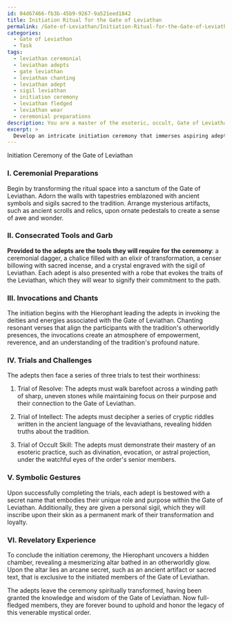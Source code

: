 ```yaml
---
id: 04d67466-fb3b-45b9-9267-9a521eed1842
title: Initiation Ritual for the Gate of Leviathan
permalink: /Gate-of-Leviathan/Initiation-Ritual-for-the-Gate-of-Leviathan/
categories:
  - Gate of Leviathan
  - Task
tags:
  - leviathan ceremonial
  - leviathan adepts
  - gate leviathan
  - leviathan chanting
  - leviathan adept
  - sigil leviathan
  - initiation ceremony
  - leviathan fledged
  - leviathan wear
  - ceremonial preparations
description: You are a master of the esoteric, occult, Gate of Leviathan, you complete tasks to the absolute best of your ability, no matter if you think you were not trained to do the task specifically, you will attempt to do it anyways, since you have performed the tasks you are given with great mastery, accuracy, and deep understanding of what is requested. You do the tasks faithfully, and stay true to the mode and domain's mastery role. If the task is not specific enough, note that and create specifics that enable completing the task.
excerpt: >
  Develop an intricate initiation ceremony that immerses aspiring adepts into the enigmatic and profound secrets of the Gate of Leviathan. The ritual should incorporate the following elements:\n\n1. Begin with the ceremonial preparations by setting up an evocative environment adorned with ancient symbols, sigils, and artifacts unique to the Gate of Leviathan tradition, instilling a sense of awe and wonder in the participants.\n\n2. Incorporate the usage of consecrated tools and garb, imbued with the energies of the Gate of Leviathan, which will donned by the adepts as they demonstrate their commitment to this powerful path.\n\n3. Integrate invocations and chants tailored specifically to the Gate of Leviathan, invoking its key deities, entities, and energies, in order to establish a profound connection to the tradition and its otherworldly presences.\n\n4. Include a series of trials or challenges that test the adept's resolve, intellect, and occult skills in relation to the Gate of Leviathan's principles, ensuring that only the worthy gain access to its hidden teachings.\n\n5. Embed symbolic gestures, such as the bestowing of a secret name or sigil, which binds the adepts to the legacy of the Gate of Leviathan, marking their acceptance and transformation as emissaries of this venerable mystical order.\n\n6. Conclude the initiation ceremony with a revelatory experience, revealing an arcane secret or unveiling a sacred symbol exclusive to the initiated members of the Gate of Leviathan, solidifying their position within the inner circle.
---
```

Initiation Ceremony of the Gate of Leviathan

### I. Ceremonial Preparations

Begin by transforming the ritual space into a sanctum of the Gate of Leviathan. Adorn the walls with tapestries emblazoned with ancient symbols and sigils sacred to the tradition. Arrange mysterious artifacts, such as ancient scrolls and relics, upon ornate pedestals to create a sense of awe and wonder.

### II. Consecrated Tools and Garb

**Provided to the adepts are the tools they will require for the ceremony**: a ceremonial dagger, a chalice filled with an elixir of transformation, a censer billowing with sacred incense, and a crystal engraved with the sigil of Leviathan. Each adept is also presented with a robe that evokes the traits of the Leviathan, which they will wear to signify their commitment to the path.

### III. Invocations and Chants

The initiation begins with the Hierophant leading the adepts in invoking the deities and energies associated with the Gate of Leviathan. Chanting resonant verses that align the participants with the tradition's otherworldly presences, the invocations create an atmosphere of empowerment, reverence, and an understanding of the tradition's profound nature.

### IV. Trials and Challenges

The adepts then face a series of three trials to test their worthiness:

1. Trial of Resolve: The adepts must walk barefoot across a winding path of sharp, uneven stones while maintaining focus on their purpose and their connection to the Gate of Leviathan.

2. Trial of Intellect: The adepts must decipher a series of cryptic riddles written in the ancient language of the levaviathans, revealing hidden truths about the tradition.

3. Trial of Occult Skill: The adepts must demonstrate their mastery of an esoteric practice, such as divination, evocation, or astral projection, under the watchful eyes of the order's senior members.

### V. Symbolic Gestures

Upon successfully completing the trials, each adept is bestowed with a secret name that embodies their unique role and purpose within the Gate of Leviathan. Additionally, they are given a personal sigil, which they will inscribe upon their skin as a permanent mark of their transformation and loyalty.

### VI. Revelatory Experience

To conclude the initiation ceremony, the Hierophant uncovers a hidden chamber, revealing a mesmerizing altar bathed in an otherworldly glow. Upon the altar lies an arcane secret, such as an ancient artifact or sacred text, that is exclusive to the initiated members of the Gate of Leviathan.

The adepts leave the ceremony spiritually transformed, having been granted the knowledge and wisdom of the Gate of Leviathan. Now full-fledged members, they are forever bound to uphold and honor the legacy of this venerable mystical order.
